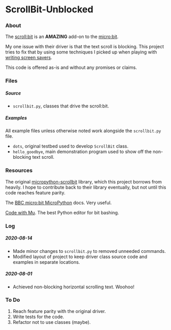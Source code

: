 # ScrollBit-Unblocked

### About

The [scroll:bit](https://shop.pimoroni.com/products/scroll-bit) is an **AMAZING** add-on to the [micro:bit](https://microbit.org/).

My one issue with their driver is that the text scroll is blocking.
This project tries to fix that by using some techniques I picked up when playing with [writing screen savers](https://github.com/andreburto/straight_lines).

This code is offered as-is and without any promises or claims.

### Files

##### Source

* `scrollbit.py`, classes that drive the scroll:bit.

##### Examples

All example files unless otherwise noted work alongside the `scrollbit.py` file.

* `dots`, original testbed used to develop `ScrollBit` class.
* `hello_goodbye`, main demonstration program used to show off the non-blocking text scroll.

### Resources

The original [micropython-scrollbit](https://github.com/pimoroni/micropython-scrollbit) library, which this project borrows from heavily.
I hope to contribute back to their library eventually, but not until this code reaches feature parity.

The [BBC micro:bit MicroPython](https://microbit-micropython.readthedocs.io/en/latest/index.html) docs. Very useful.

[Code with Mu](https://codewith.mu/). The best Python editor for bit bashing.

### Log

##### 2020-08-14
* Made minor changes to `scrollbit.py` to removed unneeded commands.
* Modified layout of project to keep driver class source code and examples in separate locations.

##### 2020-08-01
* Achieved non-blocking horizontal scrolling text. Woohoo!

### To Do

1. Reach feature parity with the original driver.
2. Write tests for the code.
3. Refactor not to use classes (maybe).
